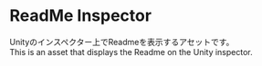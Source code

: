 # ReadMe Inspector  
  
Unityのインスペクター上でReadmeを表示するアセットです。  
This is an asset that displays the Readme on the Unity inspector.  
